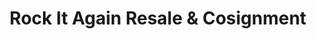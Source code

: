 ---
title: "Rock It Again Resale & Cosignment"
url: /allen-park/rock-it-again-resale-und-cosignment/
shop: Gebrauchtwaren
---